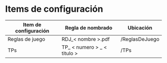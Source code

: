 # Items de configuración

| Item de configuración | Regla de nombrado | Ubicación |
| --------------------- | ----------------- | -------------------------------------------------------- |
| Reglas de juego | RDJ_< nombre >.pdf|/ReglasDeJuego|
| TPs | TP_ < numero > _ < titulo > |/TPs|



